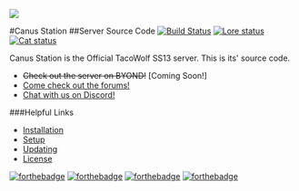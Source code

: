 ![](http://i.imgur.com/ynPjN8H.png)

#Canus Station
##Server Source Code
[![Build Status](https://travis-ci.org/TacoWolf/Canus.svg?branch=master)](https://travis-ci.org/TacoWolf/Canus) [![Lore status](https://img.shields.io/badge/lore-in_the_making-yellowgreen.svg)]() [![Cat status](https://img.shields.io/badge/cats-exist-brightgreen.svg)]()

Canus Station is the Official TacoWolf SS13 server. This is its' source code. 

- ~~Check out the server on BYOND!~~ [Coming Soon!]
- [Come check out the forums!](http://forums.tacowolf.net/category/5/ss13-canus-station)
- [Chat with us on Discord!](https://discord.gg/0lIW7yi5SykEUNzr)

###Helpful Links

- [Installation](https://github.com/TacoWolf/Canus/wiki/installation)
- [Setup](https://github.com/TacoWolf/Canus/wiki/setup)
- [Updating](https://github.com/TacoWolf/Canus/wiki/updating)
- [License](https://github.com/TacoWolf/Canus/wiki/license)

[![forthebadge](http://forthebadge.com/images/badges/built-with-love.svg)](http://forthebadge.com) [![forthebadge](http://forthebadge.com/images/badges/powered-by-electricity.svg)](http://forthebadge.com)  [![forthebadge](http://forthebadge.com/images/badges/gluten-free.svg)](http://forthebadge.com) [![forthebadge](http://forthebadge.com/images/badges/uses-badges.svg)](http://forthebadge.com)

